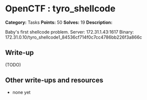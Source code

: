 # OpenCTF : tyro_shellcode

**Category:** Tasks
**Points:** 50
**Solves:** 19
**Description:**

Baby's first shellcode problem.
Server: 172.31.1.43:1617
Binary: 172.31.0.10/tyro_shellcode1_84536cf714f0c7cc4786bb226f3a866c

## Write-up

(TODO)

## Other write-ups and resources

* none yet
